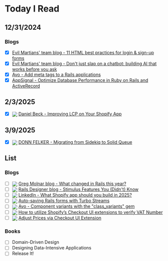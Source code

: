 # Today I Read

## 12/31/2024
### Blogs
- [x] [Evil Martians' team blog - 11 HTML best practices for login & sign-up forms](https://evilmartians.com/chronicles/html-best-practices-for-login-and-signup-forms)
- [x] [Evil Martians' team blog - Don't just slap on a chatbot: building AI that works before you ask](https://evilmartians.com/chronicles/dont-just-slap-on-a-chatbot-building-ai-that-works-before-you-ask)
- [x] [Avo - Add meta tags to a Rails applications](https://avohq.io/blog/meta-tags-rails)
- [x] [AppSignal - Optimize Database Performance in Ruby on Rails and ActiveRecord](https://blog.appsignal.com/2024/10/30/optimize-database-performance-in-ruby-on-rails-and-activerecord.html) 

## 2/3/2025
- [x] <img align="center" src="https://avatars.githubusercontent.com/u/8085?s=20&amp;v=4" /> [Daniel Beck - Improving LCP on Your Shopify App](https://danielbeck.io/posts/improving-last-contentful-paint-shopify-app)

## 3/9/2025
- [x] <img align="center" src="https://avatars.githubusercontent.com/u/4223?s=20&amp;v=4" /> [DONN FELKER - Migrating from Sidekiq to Solid Queue](https://www.donnfelker.com/migrating-from-sidekiq-to-solid-queue/)

## List
### Blogs
- [ ] <img align="center" src="https://avatars.githubusercontent.com/u/4223?s=20&amp;v=4" /> [Greg Molnar blog - What changed in Rails this year?](https://greg.molnar.io/blog/what-changed-in-rails-this-year)
- [ ] <img align="center" src="https://avatars.githubusercontent.com/u/4223?s=20&amp;v=4" /> [Rails Designer blog - Stimulus Features You (Didn't) Know](https://railsdesigner.com/lesser-known-stimulus-features)
- [ ] <img align="center" src="https://avatars.githubusercontent.com/u/357098?s=20&amp;v=4" /> [LinkedIn - What Shopify app should you build in 2025?](https://www.linkedin.com/pulse/what-shopify-app-should-you-build-2025-gil-greenberg-h3uce)
- [ ] <img align="center" src="https://avatars.githubusercontent.com/u/4223?s=20&amp;v=4" /> [Auto-saving Rails forms with Turbo Streams](https://nts.strzibny.name/rails-autosave-form-turbo-stream)
- [ ] <img align="center" src="https://avatars.githubusercontent.com/u/4223?s=20&amp;v=4" /> [Avo - Component variants with the "class_variants" gem](https://avohq.io/blog/component-variants-with-the-class-variants-gem)
- [ ] <img align="center" src="https://avatars.githubusercontent.com/u/8085?s=20&amp;v=4" /> [How to utilize Shopify’s Checkout UI extensions to verify VAT Number](https://maxico.dev/blog/shopify-checkout-vat-validation)
- [ ] <img align="center" src="https://avatars.githubusercontent.com/u/8085?s=20&amp;v=4" /> [Adjust Prices via Checkout UI Extension](https://read.cv/mackiec/adjust-prices-via-checkout-extension)

### Books
- [ ] Domain-Driven Design
- [ ] Designing Data-Intensive Applications
- [ ] Release It!
